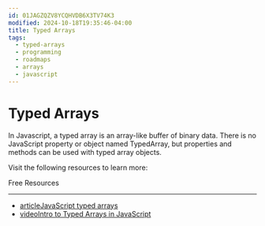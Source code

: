 ```yaml
---
id: 01JAGZQZV8YCQHVDB6X3TV74K3
modified: 2024-10-18T19:35:46-04:00
title: Typed Arrays
tags:
  - typed-arrays
  - programming
  - roadmaps
  - arrays
  - javascript
---
```

# Typed Arrays

In Javascript, a typed array is an array-like buffer of binary data. There is no JavaScript property or object named TypedArray, but properties and methods can be used with typed array objects.

Visit the following resources to learn more:

Free Resources

---

- [articleJavaScript typed arrays](https://developer.mozilla.org/en-US/docs/Web/JavaScript/Typed_arrays)
- [videoIntro to Typed Arrays in JavaScript](https://www.youtube.com/watch?v=UYkJaW3pmj0)